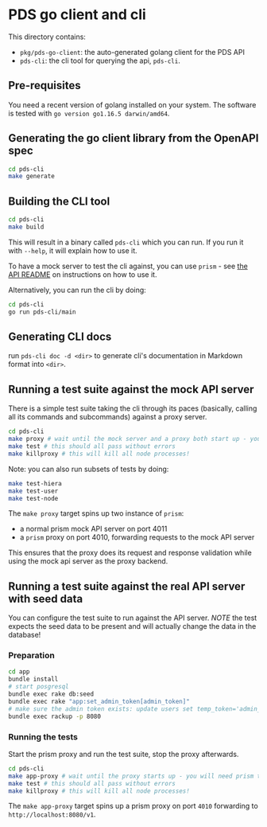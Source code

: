 # PDS go client and cli

This directory contains:

* `pkg/pds-go-client`: the auto-generated golang client for the PDS API
* `pds-cli`: the cli tool for querying the api, `pds-cli`.

## Pre-requisites

You need a recent version of golang installed on your system. The software is tested with `go version go1.16.5 darwin/amd64`.

## Generating the go client library from the OpenAPI spec

```bash
cd pds-cli
make generate
```

## Building the CLI tool

```bash
cd pds-cli
make build
```

This will result in a binary called `pds-cli` which you can run. If you run it with `--help`, it will explain how to use it.

To have a mock server to test the cli against, you can use `prism` - see [the API README](../docs/README.md) on instructions on how to use it.

Alternatively, you can run the cli by doing:

```bash
cd pds-cli
go run pds-cli/main
```

## Generating CLI docs

run `pds-cli doc -d <dir>` to generate cli's documentation in Markdown format into `<dir>`.

## Running a test suite against the mock API server

There is a simple test suite taking the cli through its paces (basically, calling all its commands and subcommands) against a proxy server.

```bash
cd pds-cli
make proxy # wait until the mock server and a proxy both start up - you will need prism to be installed for this to work
make test # this should all pass without errors
make killproxy # this will kill all node processes!
```

Note: you can also run subsets of tests by doing:

```bash
make test-hiera
make test-user
make test-node
```

The `make proxy` target spins up two instance of `prism`:

* a normal prism mock API server on port 4011
* a `prism` proxy on port 4010, forwarding requests to the mock API server

This ensures that the proxy does its request and response validation while using the mock api server as the proxy backend.

## Running a test suite against the real API server with seed data

You can configure the test suite to run against the API server. *NOTE* the test expects the seed data to be present and will actually change the data in the database!

### Preparation

```bash
cd app
bundle install
# start posgresql
bundle exec rake db:seed
bundle exec rake "app:set_admin_token[admin_token]"
# make sure the admin token exists: update users set temp_token='admin_token' where username='alice';
bundle exec rackup -p 8080
```

### Running the tests

Start the prism proxy and run the test suite, stop the proxy afterwards.

```bash
cd pds-cli
make app-proxy # wait until the proxy starts up - you will need prism to be installed for this to work
make test # this should all pass without errors
make killproxy # this will kill all node processes!
```

The `make app-proxy` target spins up a prism proxy on port `4010` forwarding to `http://localhost:8080/v1`.
